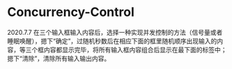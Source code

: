 # Concurrency-Control

2020.7.7
在三个输入框输入内容后，选择一种实现并发控制的方法（信号量或者睡眠唤醒），摁下“确定”，过随机秒数后在相应下面的框里随机顺序出现输入的内容，等三个框内容都显示完毕，将所有输入框内容组合后显示在最下面的标签中；摁下“清除”，清除所有输入输出内容。
